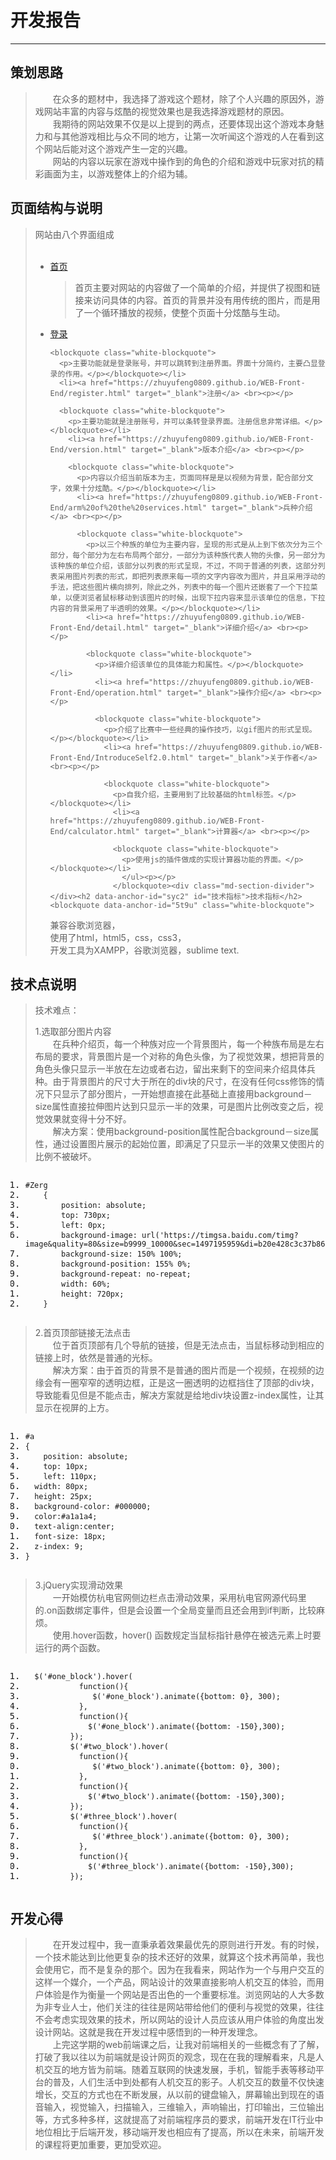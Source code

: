 ﻿<!DOCTYPE html>
<html>
<head>
<meta charset="utf-8">
<title>开发报告</title>
</head>
<body>
<div style="visibility: hidden; overflow: hidden; position: absolute; top: 0px; height: 1px; width: auto; padding: 0px; border: 0px; margin: 0px; text-align: left; text-indent: 0px; text-transform: none; line-height: normal; letter-spacing: normal; word-spacing: normal;"><div id="MathJax_SVG_Hidden"></div><svg><defs id="MathJax_SVG_glyphs"></defs></svg></div><div id="wmd-preview" class="wmd-preview"><div class="md-section-divider"></div><div class="md-section-divider"></div><h1 data-anchor-id="bhfl" id="开发报告">开发报告</h1><hr><div class="md-section-divider"></div><h2 data-anchor-id="7vsj" id="策划思路">策划思路</h2><blockquote data-anchor-id="gih8" class="white-blockquote">
  <p>  在众多的题材中，我选择了游戏这个题材，除了个人兴趣的原因外，游戏网站丰富的内容与炫酷的视觉效果也是我选择游戏题材的原因。 <br>
      我期待的网站效果不仅是以上提到的两点，还要体现出这个游戏本身魅力和与其他游戏相比与众不同的地方，让第一次听闻这个游戏的人在看到这个网站后能对这个游戏产生一定的兴趣。 <br>
      网站的内容以玩家在游戏中操作到的角色的介绍和游戏中玩家对抗的精彩画面为主，以游戏整体上的介绍为辅。</p>
</blockquote><div class="md-section-divider"></div><h2 data-anchor-id="5s2s" id="页面结构与说明">页面结构与说明</h2><blockquote data-anchor-id="aqrp" class="white-blockquote">
  <p>网站由八个界面组成</p>
  
  <p></p><ul> <br>
  <li><a href="https://zhuyufeng0809.github.io/WEB-Front-End/" target="_blank">首页</a> <br><p></p>
  
  <blockquote class="white-blockquote">
    <p>首页主要对网站的内容做了一个简单的介绍，并提供了视图和链接来访问具体的内容。首页的背景并没有用传统的图片，而是用了一个循环播放的视频，使整个页面十分炫酷与生动。</p></blockquote></li>
    <li><a href="https://zhuyufeng0809.github.io/WEB-Front-End/log%20in.html" target="_blank">登录</a> <br><p></p>
    
    <blockquote class="white-blockquote">
      <p>主要功能就是登录账号，并可以跳转到注册界面。界面十分简约，主要凸显登录的作用。</p></blockquote></li>
      <li><a href="https://zhuyufeng0809.github.io/WEB-Front-End/register.html" target="_blank">注册</a> <br><p></p>
      
      <blockquote class="white-blockquote">
        <p>主要功能就是注册账号，并可以条转登录界面。注册信息非常详细。</p></blockquote></li>
        <li><a href="https://zhuyufeng0809.github.io/WEB-Front-End/version.html" target="_blank">版本介绍</a> <br><p></p>
        
        <blockquote class="white-blockquote">
          <p>内容以介绍当前版本为主，页面同样是是以视频为背景，配合部分文字，效果十分炫酷。</p></blockquote></li>
          <li><a href="https://zhuyufeng0809.github.io/WEB-Front-End/arm%20of%20the%20services.html" target="_blank">兵种介绍</a> <br><p></p>
          
          <blockquote class="white-blockquote">
            <p>以三个种族的单位为主要内容，呈现的形式是从上到下依次分为三个部分，每个部分为左右布局两个部分，一部分为该种族代表人物的头像，另一部分为该种族的单位介绍，该部分以列表的形式呈现，不过，不同于普通的列表，这部分列表采用图片列表的形式，即把列表原来每一项的文字内容改为图片，并且采用浮动的手法，把这些图片横向排列，除此之外，列表中的每一个图片还嵌套了一个下拉菜单，以便浏览者鼠标移动到该图片的时候，出现下拉内容来显示该单位的信息，下拉内容的背景采用了半透明的效果。</p></blockquote></li>
            <li><a href="https://zhuyufeng0809.github.io/WEB-Front-End/detail.html" target="_blank">详细介绍</a> <br><p></p>
            
            <blockquote class="white-blockquote">
              <p>详细介绍该单位的具体能力和属性。</p></blockquote></li>
              <li><a href="https://zhuyufeng0809.github.io/WEB-Front-End/operation.html" target="_blank">操作介绍</a> <br><p></p>
              
              <blockquote class="white-blockquote">
                <p>介绍了比赛中一些经典的操作技巧，以gif图片的形式呈现。</p></blockquote></li>
                <li><a href="https://zhuyufeng0809.github.io/WEB-Front-End/IntroduceSelf2.0.html" target="_blank">关于作者</a> <br><p></p>
                
                <blockquote class="white-blockquote">
                  <p>自我介绍，主要用到了比较基础的html标签。</p></blockquote></li>
                  <li><a href="https://zhuyufeng0809.github.io/WEB-Front-End/calculator.html" target="_blank">计算器</a> <br><p></p>
                  
                  <blockquote class="white-blockquote">
                    <p>使用js的插件做成的实现计算器功能的界面。</p></blockquote></li>
                    </ul><p></p>
                  </blockquote><div class="md-section-divider"></div><h2 data-anchor-id="syc2" id="技术指标">技术指标</h2><blockquote data-anchor-id="5t9u" class="white-blockquote">
  <p>兼容谷歌浏览器， <br>
    使用了html，html5，css，css3， <br>
    开发工具为XAMPP，谷歌浏览器，sublime text.</p>
</blockquote><div class="md-section-divider"></div><h2 data-anchor-id="9b5o" id="技术点说明">技术点说明</h2><blockquote data-anchor-id="38kp" class="white-blockquote">
  <p>技术难点：</p>
  
  <p>1.选取部分图片内容 <br>
    在兵种介绍页，每一个种族对应一个背景图片，每一个种族布局是左右布局的要求，背景图片是一个对称的角色头像，为了视觉效果，想把背景的角色头像只显示一半放在左边或者右边，留出来剩下的空间来介绍具体兵种。由于背景图片的尺寸大于所在的div块的尺寸，在没有任何css修饰的情况下只显示了部分图片，一开始想直接在此基础上直接用background－size属性直接拉伸图片达到只显示一半的效果，可是图片比例改变之后，视觉效果就变得十分不好。 <br>
    解决方案：使用background-position属性配合background－size属性，通过设置图片展示的起始位置，即满足了只显示一半的效果又使图片的比例不被破坏。</p>
</blockquote><div class="md-section-divider"></div><pre class="prettyprint linenums prettyprinted" data-anchor-id="502w"><ol class="linenums"><li class="L0"><code><span class="com">#Zerg</span></code></li><li class="L1"><code><span class="pln">    </span><span class="pun">{</span></code></li><li class="L2"><code><span class="pln">        position</span><span class="pun">:</span><span class="pln"> absolute</span><span class="pun">;</span></code></li><li class="L3"><code><span class="pln">        top</span><span class="pun">:</span><span class="pln"> </span><span class="lit">730px</span><span class="pun">;</span></code></li><li class="L4"><code><span class="pln">        left</span><span class="pun">:</span><span class="pln"> </span><span class="lit">0px</span><span class="pun">;</span></code></li><li class="L5"><code><span class="pln">        background</span><span class="pun">-</span><span class="pln">image</span><span class="pun">:</span><span class="pln"> url</span><span class="pun">(</span><span class="str">'https://timgsa.baidu.com/timg?image&amp;quality=80&amp;size=b9999_10000&amp;sec=1497195959&amp;di=b20e428c3c37b86ec1ffe610bf45d10c&amp;imgtype=jpg&amp;er=1&amp;src=http%3A%2F%2Fs1.dwstatic.com%2Fgroup1%2FM00%2F18%2F78%2F737ed1ed2a9d87a4554e22fe1f50c810.jpg'</span><span class="pun">);</span></code></li><li class="L6"><code><span class="pln">        background</span><span class="pun">-</span><span class="pln">size</span><span class="pun">:</span><span class="pln"> </span><span class="lit">150</span><span class="pun">%</span><span class="pln"> </span><span class="lit">100</span><span class="pun">%;</span></code></li><li class="L7"><code><span class="pln">        background</span><span class="pun">-</span><span class="pln">position</span><span class="pun">:</span><span class="pln"> </span><span class="lit">155</span><span class="pun">%</span><span class="pln"> </span><span class="lit">0</span><span class="pun">%;</span></code></li><li class="L8"><code><span class="pln">        background</span><span class="pun">-</span><span class="pln">repeat</span><span class="pun">:</span><span class="pln"> </span><span class="kwd">no</span><span class="pun">-</span><span class="pln">repeat</span><span class="pun">;</span></code></li><li class="L9"><code><span class="pln">        width</span><span class="pun">:</span><span class="pln"> </span><span class="lit">60</span><span class="pun">%;</span></code></li><li class="L0"><code><span class="pln">        height</span><span class="pun">:</span><span class="pln"> </span><span class="lit">720px</span><span class="pun">;</span></code></li><li class="L1"><code><span class="pln">    </span><span class="pun">}</span></code></li></ol></pre><blockquote data-anchor-id="j0b2" class="white-blockquote">
  <p>2.首页顶部链接无法点击 <br>
    位于首页顶部有几个导航的链接，但是无法点击，当鼠标移动到相应的链接上时，依然是普通的光标。 <br>
    解决方案：由于首页的背景不是普通的图片而是一个视频，在视频的边缘会有一圈窄窄的透明边框，正是这一圈透明的边框挡住了顶部的div块，导致能看见但是不能点击，解决方案就是给地div块设置z-index属性，让其显示在视屏的上方。</p>
</blockquote><div class="md-section-divider"></div><pre class="prettyprint linenums prettyprinted" data-anchor-id="0wvo"><ol class="linenums"><li class="L0"><code><span class="com">#a</span></code></li><li class="L1"><code><span class="pun">{</span></code></li><li class="L2"><code><span class="pln">    position</span><span class="pun">:</span><span class="pln"> absolute</span><span class="pun">;</span></code></li><li class="L3"><code><span class="pln">    top</span><span class="pun">:</span><span class="pln"> </span><span class="lit">10px</span><span class="pun">;</span></code></li><li class="L4"><code><span class="pln">    left</span><span class="pun">:</span><span class="pln"> </span><span class="lit">110px</span><span class="pun">;</span></code></li><li class="L5"><code><span class="pln">  width</span><span class="pun">:</span><span class="pln"> </span><span class="lit">80px</span><span class="pun">;</span></code></li><li class="L6"><code><span class="pln">  height</span><span class="pun">:</span><span class="pln"> </span><span class="lit">25px</span><span class="pun">;</span></code></li><li class="L7"><code><span class="pln">  background</span><span class="pun">-</span><span class="pln">color</span><span class="pun">:</span><span class="pln"> </span><span class="com">#000000;</span></code></li><li class="L8"><code><span class="pln">  color</span><span class="pun">:#</span><span class="pln">a1a1a4</span><span class="pun">;</span></code></li><li class="L9"><code><span class="pln">  text</span><span class="pun">-</span><span class="pln">align</span><span class="pun">:</span><span class="pln">center</span><span class="pun">;</span></code></li><li class="L0"><code><span class="pln">  font</span><span class="pun">-</span><span class="pln">size</span><span class="pun">:</span><span class="pln"> </span><span class="lit">18px</span><span class="pun">;</span></code></li><li class="L1"><code><span class="pln">  z</span><span class="pun">-</span><span class="pln">index</span><span class="pun">:</span><span class="pln"> </span><span class="lit">9</span><span class="pun">;</span></code></li><li class="L2"><code><span class="pun">}</span></code></li></ol></pre><blockquote data-anchor-id="yv64" class="white-blockquote">
  <p>3.jQuery实现滑动效果 <br>
     一开始模仿杭电官网侧边栏点击滑动效果，采用杭电官网源代码里的.on函数绑定事件，但是会设置一个全局变量而且还会用到if判断，比较麻烦。 <br>
     使用.hover函数，hover() 函数规定当鼠标指针悬停在被选元素上时要运行的两个函数。</p>
</blockquote><div class="md-section-divider"></div><pre class="prettyprint linenums prettyprinted" data-anchor-id="f7o4"><ol class="linenums"><li class="L0"><code><span class="pln">  $</span><span class="pun">(</span><span class="str">'#one_block'</span><span class="pun">).</span><span class="pln">hover</span><span class="pun">(</span></code></li><li class="L1"><code><span class="pln">            </span><span class="kwd">function</span><span class="pun">(){</span></code></li><li class="L2"><code><span class="pln">               $</span><span class="pun">(</span><span class="str">'#one_block'</span><span class="pun">).</span><span class="pln">animate</span><span class="pun">({</span><span class="pln">bottom</span><span class="pun">:</span><span class="pln"> </span><span class="lit">0</span><span class="pun">},</span><span class="pln"> </span><span class="lit">300</span><span class="pun">);</span></code></li><li class="L3"><code><span class="pln">            </span><span class="pun">},</span></code></li><li class="L4"><code><span class="pln">            </span><span class="kwd">function</span><span class="pun">(){</span></code></li><li class="L5"><code><span class="pln">              $</span><span class="pun">(</span><span class="str">'#one_block'</span><span class="pun">).</span><span class="pln">animate</span><span class="pun">({</span><span class="pln">bottom</span><span class="pun">:</span><span class="pln"> </span><span class="pun">-</span><span class="lit">150</span><span class="pun">},</span><span class="lit">300</span><span class="pun">);</span></code></li><li class="L6"><code><span class="pln">          </span><span class="pun">});</span></code></li><li class="L7"><code><span class="pln">          $</span><span class="pun">(</span><span class="str">'#two_block'</span><span class="pun">).</span><span class="pln">hover</span><span class="pun">(</span></code></li><li class="L8"><code><span class="pln">            </span><span class="kwd">function</span><span class="pun">(){</span></code></li><li class="L9"><code><span class="pln">               $</span><span class="pun">(</span><span class="str">'#two_block'</span><span class="pun">).</span><span class="pln">animate</span><span class="pun">({</span><span class="pln">bottom</span><span class="pun">:</span><span class="pln"> </span><span class="lit">0</span><span class="pun">},</span><span class="pln"> </span><span class="lit">300</span><span class="pun">);</span></code></li><li class="L0"><code><span class="pln">            </span><span class="pun">},</span></code></li><li class="L1"><code><span class="pln">            </span><span class="kwd">function</span><span class="pun">(){</span></code></li><li class="L2"><code><span class="pln">              $</span><span class="pun">(</span><span class="str">'#two_block'</span><span class="pun">).</span><span class="pln">animate</span><span class="pun">({</span><span class="pln">bottom</span><span class="pun">:</span><span class="pln"> </span><span class="pun">-</span><span class="lit">150</span><span class="pun">},</span><span class="lit">300</span><span class="pun">);</span></code></li><li class="L3"><code><span class="pln">          </span><span class="pun">});</span></code></li><li class="L4"><code><span class="pln">          $</span><span class="pun">(</span><span class="str">'#three_block'</span><span class="pun">).</span><span class="pln">hover</span><span class="pun">(</span></code></li><li class="L5"><code><span class="pln">            </span><span class="kwd">function</span><span class="pun">(){</span></code></li><li class="L6"><code><span class="pln">               $</span><span class="pun">(</span><span class="str">'#three_block'</span><span class="pun">).</span><span class="pln">animate</span><span class="pun">({</span><span class="pln">bottom</span><span class="pun">:</span><span class="pln"> </span><span class="lit">0</span><span class="pun">},</span><span class="pln"> </span><span class="lit">300</span><span class="pun">);</span></code></li><li class="L7"><code><span class="pln">            </span><span class="pun">},</span></code></li><li class="L8"><code><span class="pln">            </span><span class="kwd">function</span><span class="pun">(){</span></code></li><li class="L9"><code><span class="pln">              $</span><span class="pun">(</span><span class="str">'#three_block'</span><span class="pun">).</span><span class="pln">animate</span><span class="pun">({</span><span class="pln">bottom</span><span class="pun">:</span><span class="pln"> </span><span class="pun">-</span><span class="lit">150</span><span class="pun">},</span><span class="lit">300</span><span class="pun">);</span></code></li><li class="L0"><code><span class="pln">          </span><span class="pun">});</span></code></li></ol></pre><div class="md-section-divider"></div><h2 data-anchor-id="4q9b" id="开发心得">开发心得</h2><blockquote data-anchor-id="o6tw" class="white-blockquote">
  <p>  在开发过程中，我一直秉承着效果最优先的原则进行开发。有的时候，一个技术能达到比他更复杂的技术还好的效果，就算这个技术再简单，我也会使用它，而不是复杂的那个。因为在我看来，网站作为一个与用户交互的这样一个媒介，一个产品，网站设计的效果直接影响人机交互的体验，而用户体验是作为衡量一个网站是否出色的一个重要标准。浏览网站的人大多数为非专业人士，他们关注的往往是网站带给他们的便利与视觉的效果，往往不会考虑实现效果的技术，所以网站的设计人员应该从用户体验的角度出发设计网站。这就是我在开发过程中感悟到的一种开发理念。 <br>
      上完这学期的web前端课之后，让我对前端相关的一些概念有了了解，打破了我以往以为前端就是设计网页的观念，现在在我的理解看来，凡是人机交互的地方皆为前端。随着互联网的快速发展，手机，智能手表等移动平台的普及，人们生活中到处都有人机交互的影子。人机交互的数量不仅快速增长，交互的方式也在不断发展，从以前的键盘输入，屏幕输出到现在的语音输入，视觉输入，扫描输入，三维输入，声响输出，打印输出，三位输出等，方式多种多样，这就提高了对前端程序员的要求，前端开发在IT行业中地位相比于后端开发，移动端开发也相应有了提高，所以在未来，前端开发的课程将更加重要，更加受欢迎。</p>
</blockquote></div>
</body>
</html>